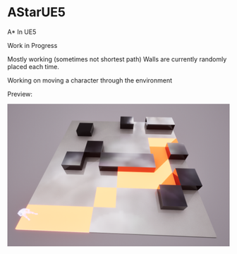 # AStarUE5
A* In UE5

Work in Progress

Mostly working (sometimes not shortest path)
Walls are currently randomly placed each time.

Working on moving a character through the environment

Preview:

![Navigating](astarscreen1.png)
